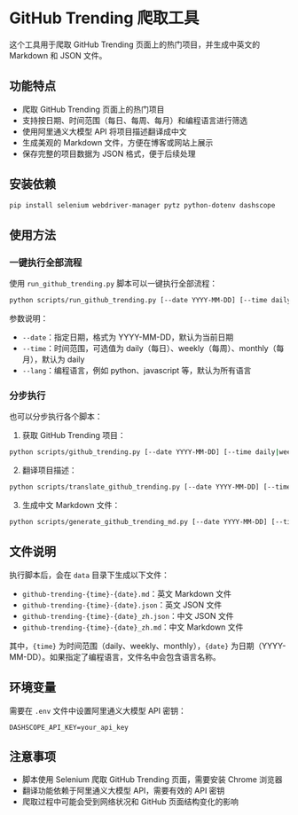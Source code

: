 # GitHub Trending 爬取工具

这个工具用于爬取 GitHub Trending 页面上的热门项目，并生成中英文的 Markdown 和 JSON 文件。

## 功能特点

- 爬取 GitHub Trending 页面上的热门项目
- 支持按日期、时间范围（每日、每周、每月）和编程语言进行筛选
- 使用阿里通义大模型 API 将项目描述翻译成中文
- 生成美观的 Markdown 文件，方便在博客或网站上展示
- 保存完整的项目数据为 JSON 格式，便于后续处理

## 安装依赖

```bash
pip install selenium webdriver-manager pytz python-dotenv dashscope
```

## 使用方法

### 一键执行全部流程

使用 `run_github_trending.py` 脚本可以一键执行全部流程：

```bash
python scripts/run_github_trending.py [--date YYYY-MM-DD] [--time daily|weekly|monthly] [--lang 语言名称]
```

参数说明：
- `--date`：指定日期，格式为 YYYY-MM-DD，默认为当前日期
- `--time`：时间范围，可选值为 daily（每日）、weekly（每周）、monthly（每月），默认为 daily
- `--lang`：编程语言，例如 python、javascript 等，默认为所有语言

### 分步执行

也可以分步执行各个脚本：

1. 获取 GitHub Trending 项目：

```bash
python scripts/github_trending.py [--date YYYY-MM-DD] [--time daily|weekly|monthly] [--lang 语言名称]
```

2. 翻译项目描述：

```bash
python scripts/translate_github_trending.py [--date YYYY-MM-DD] [--time daily|weekly|monthly] [--lang 语言名称]
```

3. 生成中文 Markdown 文件：

```bash
python scripts/generate_github_trending_md.py [--date YYYY-MM-DD] [--time daily|weekly|monthly] [--lang 语言名称]
```

## 文件说明

执行脚本后，会在 `data` 目录下生成以下文件：

- `github-trending-{time}-{date}.md`：英文 Markdown 文件
- `github-trending-{time}-{date}.json`：英文 JSON 文件
- `github-trending-{time}-{date}_zh.json`：中文 JSON 文件
- `github-trending-{time}-{date}_zh.md`：中文 Markdown 文件

其中，`{time}` 为时间范围（daily、weekly、monthly），`{date}` 为日期（YYYY-MM-DD）。如果指定了编程语言，文件名中会包含语言名称。

## 环境变量

需要在 `.env` 文件中设置阿里通义大模型 API 密钥：

```
DASHSCOPE_API_KEY=your_api_key
```

## 注意事项

- 脚本使用 Selenium 爬取 GitHub Trending 页面，需要安装 Chrome 浏览器
- 翻译功能依赖于阿里通义大模型 API，需要有效的 API 密钥
- 爬取过程中可能会受到网络状况和 GitHub 页面结构变化的影响
